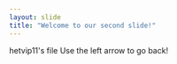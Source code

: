 ```yaml
---
layout: slide
title: "Welcome to our second slide!"
---
```

hetvip11's file
Use the left arrow to go back!
